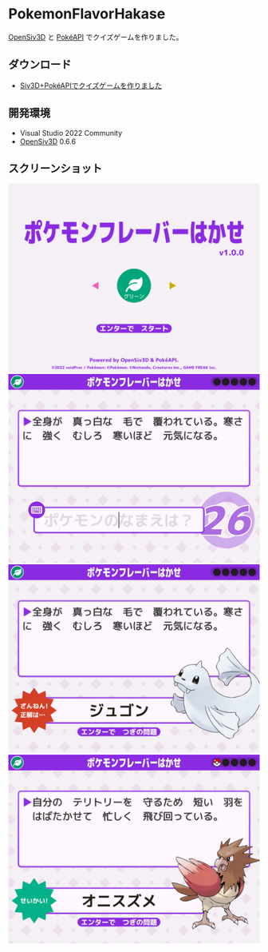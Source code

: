 ﻿# PokemonFlavorHakase

[OpenSiv3D](https://github.com/Siv3D/OpenSiv3D) と [PokéAPI](https://pokeapi.co/) でクイズゲームを作りました。

## ダウンロード

- [Siv3D+PokéAPIでクイズゲームを作りました](https://voidproc.com/blog/archives/636)

## 開発環境

- Visual Studio 2022 Community
- [OpenSiv3D](https://github.com/Siv3D/OpenSiv3D) 0.6.6

## スクリーンショット

![ss01](screenshots/01.png)
![ss02](screenshots/02.png)
![ss03](screenshots/03.png)
![ss04](screenshots/04.png)

